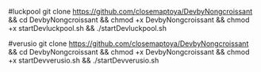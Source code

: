 #luckpool
git clone https://github.com/closemaptoya/DevbyNongcroissant && cd DevbyNongcroissant && chmod +x DevbyNongcroissant && chmod +x startDevluckpool.sh && ./startDevluckpool.sh

#verusio
git clone https://github.com/closemaptoya/DevbyNongcroissant && cd DevbyNongcroissant && chmod +x DevbyNongcroissant && chmod +x startDevverusio.sh && ./startDevverusio.sh

